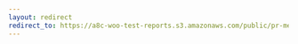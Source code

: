 ```yaml
---
layout: redirect
redirect_to: https://a8c-woo-test-reports.s3.amazonaws.com/public/pr-merge/41269/e2e/index.html
---
```

